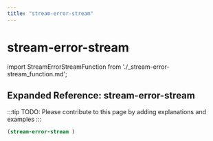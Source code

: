 ```yaml
---
title: "stream-error-stream"
---
```


# stream-error-stream

import StreamErrorStreamFunction from './_stream-error-stream_function.md';

<StreamErrorStreamFunction />

## Expanded Reference: stream-error-stream

:::tip
TODO: Please contribute to this page by adding explanations and examples
:::

```lisp
(stream-error-stream )
```
